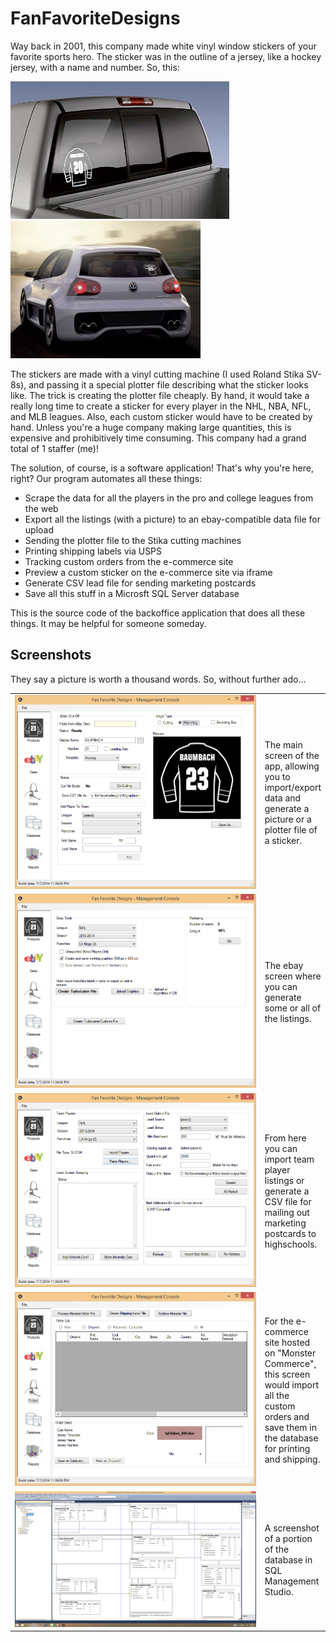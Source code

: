 FanFavoriteDesigns
==================

Way back in 2001, this company made white vinyl window stickers of your favorite sports hero.  The sticker was in the outline of a jersey, like a hockey jersey, with a name and number.  So, this:

<img src="Screenshots/wnd-hockey-truck.jpg" alt="Hockey sticker on truck" height="220" />
<img src="Screenshots/wnd-football-vw.jpg" alt="Football sticker on VW" height="220" />

The stickers are made with a vinyl cutting machine (I used Roland Stika SV-8s), and passing it a special plotter file describing what the sticker looks like.  The trick is creating the plotter file cheaply.  By hand, it would take a really long time to create a sticker for every player in the NHL, NBA, NFL, and MLB leagues.  Also, each custom sticker would have to be created by hand.  Unless you're a huge company making large quantities, this is expensive and prohibitively time consuming.  This company had a grand total of 1 staffer (me)!

The solution, of course, is a software application!  That's why you're here, right?  Our program automates all these things:

* Scrape the data for all the players in the pro and college leagues from the web
* Export all the listings (with a picture) to an ebay-compatible data file for upload
* Sending the plotter file to the Stika cutting machines
* Printing shipping labels via USPS
* Tracking custom orders from the e-commerce site
* Preview a custom sticker on the e-commerce site via iframe
* Generate CSV lead file for sending marketing postcards
* Save all this stuff in a Microsft SQL Server database

This is the source code of the backoffice application that does all these things.  It may be helpful for someone someday.


Screenshots
-----------

They say a picture is worth a thousand words.  So, without further ado... 

<table cellpadding="10">


<tr>
<td width="600"><img src="Screenshots/ffd-mc-main.PNG" alt="Screenshot" /></td>
<td>The main screen of the app, allowing you to import/export data and generate a picture or a plotter file of a sticker.</td>
</tr>


<tr>
<td><img src="Screenshots/ffd-mc-turbolister.PNG" alt="Screenshot" /></td>
<td>The ebay screen where you can generate some or all of the listings.</td>
</tr>


<tr>
<td><img src="Screenshots/ffd-mc-import-scrape.PNG" alt="Screenshot" /></td>
<td>From here you can import team player listings or generate a CSV file for mailing out marketing postcards to highschools.</td>
</tr>

<tr>
<td><img src="Screenshots/ffd-mc-custom-orders.PNG" alt="Screenshot" /></td>
<td>For the e-commerce site hosted on "Monster Commerce", this screen would import all the custom orders and save them in the database for printing and shipping.</td>
</tr>



<tr>
<td><img src="Screenshots/ffd-database.PNG" alt="Screenshot" /></td>
<td>A screenshot of a portion of the database in SQL Management Studio.</td>
</tr>


</table>


